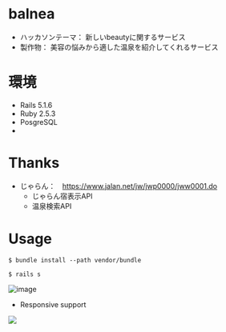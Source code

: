 # balnea
- ハッカソンテーマ： 新しいbeautyに関するサービス
- 製作物： 美容の悩みから適した温泉を紹介してくれるサービス

# 環境
- Rails 5.1.6
- Ruby 2.5.3
- PosgreSQL
- 

# Thanks
- じゃらん：　https://www.jalan.net/jw/jwp0000/jww0001.do
  - じゃらん宿表示API
  - 温泉検索API
  
# Usage

```
$ bundle install --path vendor/bundle
```

```
$ rails s
```
![image](https://user-images.githubusercontent.com/27879820/53818991-6a308400-3fac-11e9-8aa9-b784da2d9779.png)


- Responsive support

<img src="https://user-images.githubusercontent.com/27879820/53819002-6e5ca180-3fac-11e9-9687-12e28514f8c5.png" width="">



